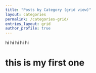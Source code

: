 ```yaml
---
title: "Posts by Category (grid view)"
layout: categories
permalink: /categories-grid/
entries_layout: grid
author_profile: true
---
```


hi
hi
hi
hi
hi

# this is my first one